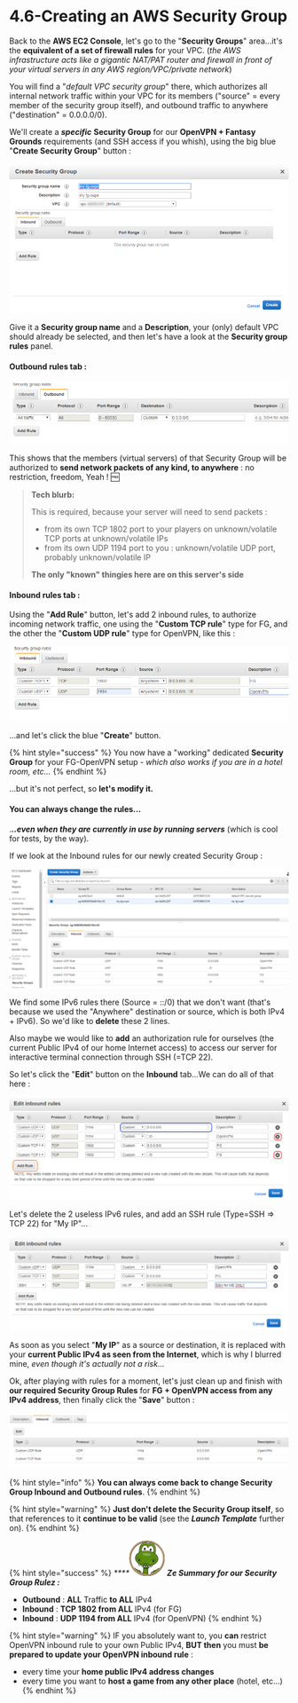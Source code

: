 # 4.6-Creating an AWS Security Group

Back to the **AWS EC2 Console**, let's go to the "**Security Groups**" area...it's the **equivalent of a set of firewall rules** for your VPC. \(_the AWS infrastructure acts like a gigantic NAT/PAT router and firewall in front of your virtual servers in any AWS region/VPC/private network_\)

You will find a "_default VPC security group_" there, which authorizes all internal network traffic within your VPC for its members \("source" = every member of the security group itself\), and outbound traffic to anywhere \("destination" = 0.0.0.0/0\).

We'll create a _**specific**_ **Security Group** for our **OpenVPN + Fantasy Grounds** requirements \(and SSH access if you whish\), using the big blue "**Create Security Group**" button :

![](../.gitbook/assets/image%20%2850%29.png)

Give it a **Security group name** and a **Description**, your \(only\) default VPC should already be selected, and then let's have a look at the **Security group rules** panel.



#### **Outbound rules** tab :

![Authorized Outbound traffic : All / Anywhere](../.gitbook/assets/image%20%28138%29.png)

This shows that the members \(virtual servers\) of that Security Group will be authorized to **send network packets of any kind, to anywhere** : no restriction, freedom, Yeah ! 🆓 

> **Tech blurb:**
>
> This is required, because your server will need to send packets :
>
> * from its own TCP 1802 port to your players on unknown/volatile TCP ports at unknown/volatile IPs
> * from its own UDP 1194 port to you : unknown/volatile UDP port, probably unknown/volatile IP
>
> **The only "known" thingies here are on this server's side**



#### Inbound rules tab :

Using the "**Add Rule**" button, let's add 2 inbound rules, to authorize incoming network traffic, one using the "**Custom TCP rule**" type for FG, and the other the "**Custom UDP rule**" type for OpenVPN, like this :

![](../.gitbook/assets/image%20%2882%29.png)

...and let's click the blue "**Create**" button.

{% hint style="success" %}
You now have a "working" dedicated **Security Group** for your FG-OpenVPN setup - _which also works if you are in a hotel room, etc..._
{% endhint %}

...but it's not perfect, so **let's modify it.**



#### You can always change the rules...

._**..even when they are currently in use by running servers**_ \(which is cool for tests, by the way\).

If we look at the Inbound rules for our newly created Security Group :

![](../.gitbook/assets/image%20%28128%29.png)

We find some IPv6 rules there \(Source = ::/0\) that we don't want \(that's because we used the "Anywhere" destination or source, which is both IPv4 + IPv6\). So we'd like to **delete** these 2 lines.

Also maybe we would like to **add** an authorization rule for ourselves \(the current Public IPv4 of our home Internet access\) to access our server for interactive terminal connection through SSH \(=TCP 22\).

So let's click the "**Edit**" button on the **Inbound** tab...We can do all of that here :

![Red: delete rule, Orange : add rule, Blue : change some details](../.gitbook/assets/image%20%28150%29.png)

Let's delete the 2 useless IPv6 rules, and add an SSH rule \(Type=SSH =&gt; TCP 22\) for "My IP"...

![](../.gitbook/assets/image%20%2885%29.png)

As soon as you select "**My IP**" as a source or destination, it is replaced with your **current Public IPv4 as seen from the Internet**, which is why I blurred mine, _even though it's actually not a risk..._

Ok, after playing with rules for a moment, let's just clean up and finish with **our required Security Group Rules** for **FG + OpenVPN access from any IPv4 address**, then finally click the "**Save**" button :

![Our required S.G. rules for FG + OpenVPN from any IPv4](../.gitbook/assets/image%20%2855%29.png)

{% hint style="info" %}
**You can always come back to change Security Group Inbound and Outbound rules**.
{% endhint %}

{% hint style="warning" %}
**Just don't delete the Security Group itself**, so that references to it **continue to be valid** \(see the _**Launch Template**_ further on\).
{% endhint %}

{% hint style="success" %}
_\*\*\*\*_![](../.gitbook/assets/zeferby_dino_64%20%282%29.png) _**Ze Summary for our Security Group Rulez :**_

* **Outbound** : **ALL** Traffic **to ALL** IPv4
* **Inbound** : **TCP 1802 from ALL** IPv4 \(for FG\)
* **Inbound** : **UDP 1194 from ALL** IPv4 \(for OpenVPN\)
{% endhint %}

{% hint style="warning" %}
IF you absolutely want to, you **can** restrict OpenVPN inbound rule to your own Public IPv4, **BUT then** you must **be prepared to update your OpenVPN inbound rule** :

* every time your **home public IPv4 address changes**
* every time you want to **host a game from any other place** \(hotel, etc...\)
{% endhint %}



